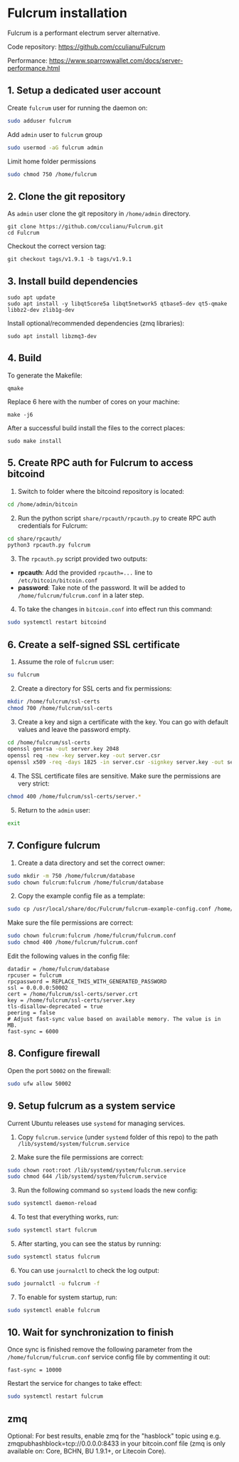 # Fulcrum installation

Fulcrum is a performant electrum server alternative.

Code repository: https://github.com/cculianu/Fulcrum

Performance: https://www.sparrowwallet.com/docs/server-performance.html

## 1. Setup a dedicated user account

Create `fulcrum` user for running the daemon on:
```bash
sudo adduser fulcrum
```
Add `admin` user to `fulcrum` group
```bash
sudo usermod -aG fulcrum admin
```
Limit home folder permissions
```bash
sudo chmod 750 /home/fulcrum
```

## 2. Clone the git repository

As `admin` user clone the git repository in `/home/admin` directory.
```
git clone https://github.com/cculianu/Fulcrum.git
cd Fulcrum
```

Checkout the correct version tag:
```
git checkout tags/v1.9.1 -b tags/v1.9.1
```


## 3. Install build dependencies

```
sudo apt update
sudo apt install -y libqt5core5a libqt5network5 qtbase5-dev qt5-qmake libbz2-dev zlib1g-dev
```

Install optional/recommended dependencies (zmq libraries):
```
sudo apt install libzmq3-dev
```


## 4. Build

To generate the Makefile:
```
qmake
```

Replace 6 here with the number of cores on your machine:
```
make -j6
```

After a successful build install the files to the correct places:
```
sudo make install
```

## 5. Create RPC auth for Fulcrum to access bitcoind

1. Switch to folder where the bitcoind repository is located:
```bash
cd /home/admin/bitcoin
```

2. Run the python script `share/rpcauth/rpcauth.py` to create RPC auth credentials for Fulcrum:
```bash
cd share/rpcauth/
python3 rpcauth.py fulcrum
```

3. The `rpcauth.py` script provided two outputs:
- **rpcauth**: Add the provided `rpcauth=...` line to `/etc/bitcoin/bitcoin.conf`
- **password**: Take note of the password. It will be added to `/home/fulcrum/fulcrum.conf` in a later step.

4. To take the changes in `bitcoin.conf` into effect run this command:
```bash
sudo systemctl restart bitcoind
```

## 6. Create a self-signed SSL certificate

1. Assume the role of `fulcrum` user:
```bash
su fulcrum
```

2. Create a directory for SSL certs and fix permissions:
```bash
mkdir /home/fulcrum/ssl-certs
chmod 700 /home/fulcrum/ssl-certs
```

3. Create a key and sign a certificate with the key. You can go with default values and leave the password empty.
```bash
cd /home/fulcrum/ssl-certs
openssl genrsa -out server.key 2048
openssl req -new -key server.key -out server.csr
openssl x509 -req -days 1825 -in server.csr -signkey server.key -out server.crt
```

4. The SSL certificate files are sensitive. Make sure the permissions are very strict:
```bash
chmod 400 /home/fulcrum/ssl-certs/server.*
```

5. Return to the `admin` user:
```bash
exit
```


## 7. Configure fulcrum

1. Create a data directory and set the correct owner:
```bash
sudo mkdir -m 750 /home/fulcrum/database
sudo chown fulcrum:fulcrum /home/fulcrum/database
```

2. Copy the example config file as a template:
```bash
sudo cp /usr/local/share/doc/Fulcrum/fulcrum-example-config.conf /home/fulcrum/fulcrum.conf
```

Make sure the file permissions are correct:
```bash
sudo chown fulcrum:fulcrum /home/fulcrum/fulcrum.conf
sudo chmod 400 /home/fulcrum/fulcrum.conf
```

Edit the following values in the config file:
```
datadir = /home/fulcrum/database
rpcuser = fulcrum
rpcpassword = REPLACE_THIS_WITH_GENERATED_PASSWORD
ssl = 0.0.0.0:50002
cert = /home/fulcrum/ssl-certs/server.crt
key = /home/fulcrum/ssl-certs/server.key
tls-disallow-deprecated = true
peering = false
# Adjust fast-sync value based on available memory. The value is in MB.
fast-sync = 6000
```

## 8. Configure firewall

Open the port `50002` on the firewall:
```bash
sudo ufw allow 50002
```


## 9. Setup fulcrum as a system service

Current Ubuntu releases use `systemd` for managing services.

1. Copy `fulcrum.service` (under `systemd` folder of this repo) to the path `/lib/systemd/system/fulcrum.service`

2. Make sure the file permissions are correct:
```bash
sudo chown root:root /lib/systemd/system/fulcrum.service
sudo chmod 644 /lib/systemd/system/fulcrum.service
```

3. Run the following command so `systemd` loads the new config:
```bash
sudo systemctl daemon-reload
```

4. To test that everything works, run:
```bash
sudo systemctl start fulcrum
```

5. After starting, you can see the status by running:
```bash
sudo systemctl status fulcrum
```

6. You can use `journalctl` to check the log output:
```bash
sudo journalctl -u fulcrum -f
```

7. To enable for system startup, run:
```bash
sudo systemctl enable fulcrum
```

## 10. Wait for synchronization to finish

Once sync is finished remove the following parameter from the `/home/fulcrum/fulcrum.conf` service config file by commenting it out:
```
fast-sync = 10000
```

Restart the service for changes to take effect:
```bash
sudo systemctl restart fulcrum
```

## zmq

Optional: For best results, enable zmq for the "hasblock" topic using e.g. zmqpubhashblock=tcp://0.0.0.0:8433 in your bitcoin.conf file (zmq is only available on: Core, BCHN, BU 1.9.1+, or Litecoin Core).